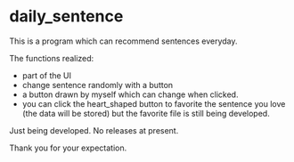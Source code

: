 # daily_sentence

This  is a program which can recommend sentences everyday.

The functions realized:

* part of the UI
* change sentence randomly with a button
* a button drawn by myself which can change when clicked.
* you can click the heart_shaped button to favorite the sentence you love (the data will be stored) but the favorite file is still being developed.

Just being developed. No releases at present.

Thank you for your expectation.
